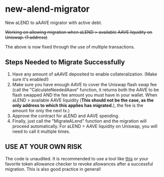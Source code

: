 # new-alend-migrator
New aLEND to aAAVE migrator with active debt.
 
~~Working on allowing migration when aLEND > available AAVE liquidity on Uniswap. (1 address)~~

The above is now fixed through the use of multiple transactions.

## Steps Needed to Migrate Successfully

1. Have any amount of aAAVE deposited to enable collateralization. (Make sure it's enabled!)
2. Make sure you have enough AAVE to cover the Uniswap flash swap fee (call the "CalculateNeededAave" function, it returns both the AAVE to be flash swapped AND the fee amount you must have in your wallet. When aLEND > available AAVE liquidity (**This should not be the case, as the only address to which this applies has migrated.**), the fee is the amount for only the next tx.) 
3. Approve the contract for aLEND and AAVE spending.
4. Finally, just call the "MigrateALend" function and the migration will proceed automatically. For aLEND > AAVE liquidity on Uniswap, you will need to call it multiple times.

## USE AT YOUR OWN RISK
The code is unaudited. It is recommended to use a tool like <a href= "https://tac.dappstar.io/">this</a> or your favorite token allowance checker to revoke allowances after a successful migration. This is also good practice in general!
